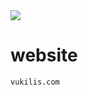 <img src="https://status.vukilis.com/api/badge/1/status?style=for-the-badge"/>

# website
`vukilis.com`

